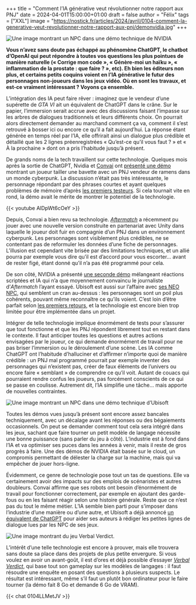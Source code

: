 +++
title = "Comment l’IA générative veut révolutionner notre rapport aux PNJ"
date = 2024-04-01T15:00:00+01:00
draft = false
author = "Félix"
tags = ["XXL"]
image = "https://nostick.fr/articles/2024/avril/0104-comment-la-generative-veut-revolutionner-notre-rapport-aux-pnj/demonvidia.jpg"
+++ 

![Une image montrant un NPC dans une démo technique de NVIDIA](demonvidia.jpg "Image : NVIDIA")

**Vous n’avez sans doute pas échappé au phénomène ChatGPT, le chatbot d’OpenAI qui peut répondre à toutes vos questions les plus pointues de manière naturelle (« Corrige mon code », « Génère-moi un haïku », « inflammation de la prostate : que faire ? », etc). Eh bien les éditeurs non plus, et certains petits coquins voient en l’IA générative le futur des personnages non-joueurs dans les jeux vidéo. Où en sont les travaux, et est-ce vraiment intéressant ? Voyons ça ensemble.**

L’intégration des IA peut faire rêver : imaginez que le vendeur d’une supérette de *GTA VI* ait un équivalent de ChatGPT dans le crâne. Sur le papier, l’immersion serait accrue avec des discussions faisant l’impasse sur les arbres de dialogues traditionnels et leurs différents choix. On pourrait alors directement demander au marchand comment ça va, comment il s’est retrouvé à bosser ici ou encore ce qu’il a fait aujourd’hui. La réponse étant générée en temps réel par l’IA, elle offrirait ainsi un dialogue plus crédible et détaillé que les 2 lignes préenregistrées « Qu’est-ce qu’il vous faut ? » et « À la prochaine » dont on a pris l’habitude jusqu’à présent.

De grands noms de la tech travaillent sur cette technologie. Quelques mois après la sortie de ChatGPT, Nvidia et [Convai](https://www.convai.com) ont [présenté une démo](https://www.youtube.com/watch?v=nAEQdF3JAJo) montrant un joueur tailler une bavette avec un PNJ vendeur de ramens dans un monde cyberpunk. La discussion n’était pas très intéressante, le personnage répondant par des phrases courtes et ayant quelques problèmes de mémoire d’après [les premiers testeurs](https://www.convai.com). Si cela tournait vite en rond, la démo avait le mérite de montrer le potentiel de la technologie. 

{{< youtube AlDpWt6cOeY >}} 

Depuis, Convai a bien revu sa technologie. *[Aftermatch](https://aftermath.site/ai-npcs-nvidia-unity-ubisoft-convai-inworld)* a récemment pu jouer avec une nouvelle version construite en partenariat avec Unity dans laquelle le joueur doit fuir en compagnie d’un PNJ dans un environnement cyberpunk. Les personnages sont visiblement plus crédibles, ne se contentant pas de reformuler les données d’une fiche de personnages. L’illusion est cependant vite brisée par des limitations techniques, et un allié pourra par exemple vous dire qu’il est d’accord pour vous escorter… avant de rester figé, étant donné qu’il n’a pas été programmé pour cela.

De son côté, NVIDIA a présenté [une seconde démo](https://www.youtube.com/watch?v=uryeFhnNzEs) mélangeant réactions scriptées et IA qui n’a que moyennement convaincu le journaliste d’*Aftermatch* l’ayant essayé. Ubisoft est aussi sur l’affaire avec [ses NEO NPC](https://news.ubisoft.com/en-us/article/5qXdxhshJBXoanFZApdG3L/how-ubisofts-new-generative-ai-prototype-changes-the-narrative-for-npcs?isSso=true&refreshStatus=noLoginData), qui semblent un cran au-dessus : les personnages sont un poil plus cohérents, pouvant même reconnaître ce qu’ils voient. C’est loin d’être parfait selon [les premiers retours](https://www.theverge.com/2024/3/19/24105748/nvidia-neo-npc-prototypes-gdc-2024), et la technologie est encore bien trop limitée pour être implémentée dans un projet.

Intégrer de telle technologie implique énormément de tests pour s’assurer que tout fonctionne et que les PNJ répondent librement tout en restant dans le contexte. Il faut anticiper toutes les questions et autres actions envisagées par le joueur, ce qui demande énormément de travail pour ne pas briser l’immersion ou le déroulement d’une scène. Les IA comme ChatGPT ont l’habitude d’halluciner et d’affirmer n’importe quoi de manière crédible : un PNJ mal programmé pourrait par exemple inventer des personnages qui n’existent pas, créer de faux éléments de l’univers ou encore faire « semblant » de comprendre ce qu’il voit. Autant de couacs qui pourraient rendre confus les joueurs, pas forcément conscients de ce qui se passe en coulisse. Autrement dit, l’IA simplifie une tâche… mais apporte de nouvelles contraintes.

![Une image montrant un NPC dans une démo technique d’Ubisoft](PNJUbi.jpg "Image : Ubisoft.")

Toutes les démos vues jusqu’à présent sont encore assez bancales techniquement, avec un décalage avant les réponses ou des bégaiements occasionnels. On peut se demander comment tout cela sera intégré dans les jeux, sachant que faire tourner un petit modèle de langage nécessite une bonne puissance (sans parler du jeu à côté). L’industrie est à fond dans l’IA et va optimiser ses puces dans les années à venir, mais il reste de gros progrès à faire. Une des démos de NVIDIA était basée sur le cloud, un compromis permettant de délester la charge sur la machine, mais qui va empêcher de jouer hors-ligne.

Évidemment, ce genre de technologie pose tout un tas de questions. Elle va certainement avoir des impacts sur des emplois de scénaristes et autres doubleurs. Convai affirme que ses robots ont besoin d’énormément de travail pour fonctionner correctement, par exemple en ajoutant des garde-fous ou en les faisant réagir selon une histoire générale. Reste que ce n’est pas du tout le même métier. L’IA semble bien parti pour s’imposer dans l’industrie d’une manière ou d’une autre, et Ubisoft a déjà annoncé [un équivalent de ChatGPT](https://news.ubisoft.com/en-us/article/7Cm07zbBGy4Xml6WgYi25d/the-convergence-of-ai-and-creativity-introducing-ghostwriter) pour aider ses auteurs à rédiger les petites lignes de dialogue lues par les NPC de ses jeux.

![Une image montrant du jeu Verbal Verdict.](verbalverdict.jpg "Le jeu Verbal Verdict.")

L’intérêt d’une telle technologie est encore à prouver, mais elle trouvera sans doute sa place dans des projets de plus petite envergure. Si vous voulez en avoir un avant-goût, il est d’ores et déjà possible d’essayer *[Verbal Verdict](https://store.steampowered.com/app/2778780/Verbal_Verdict/)*, qui base tout son gameplay sur les modèles de langages : il faut résoudre une enquête en posant des questions à plusieurs suspects. Le résultat est intéressant, même s’il faut un plutôt bon ordinateur pour le faire tourner (la démo fait 8 Go et demande 6 Go de VRAM).

{{< chat 0104LLMetJV >}} 